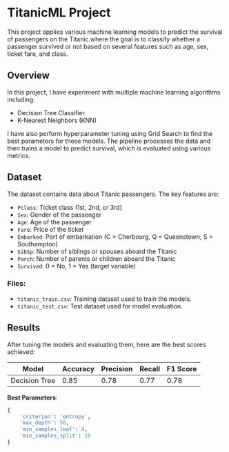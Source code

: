 # TitanicML Project

This project applies various machine learning models to predict the survival of passengers on the Titanic.where the goal is to classify whether a passenger survived or not based on several features such as age, sex, ticket fare, and class.

## Overview
In this project, I have experiment with multiple machine learning algorithms including:
- Decision Tree Classifier
- K-Nearest Neighbors (KNN)


I have also perform hyperparameter tuning using Grid Search to find the best parameters for these models. The pipeline processes the data and then trains a model to predict survival, which is evaluated using various metrics.


## Dataset
The dataset contains data about Titanic passengers. The key features are:
- `Pclass`: Ticket class (1st, 2nd, or 3rd)
- `Sex`: Gender of the passenger
- `Age`: Age of the passenger
- `Fare`: Price of the ticket
- `Embarked`: Port of embarkation (C = Cherbourg, Q = Queenstown, S = Southampton)
- `SibSp`: Number of siblings or spouses aboard the Titanic
- `Parch`: Number of parents or children aboard the Titanic
- `Survived`: 0 = No, 1 = Yes (target variable)

### Files:
- `titanic_train.csv`: Training dataset used to train the models.
- `titanic_test.csv`: Test dataset used for model evaluation.

## Results
After tuning the models and evaluating them, here are the best scores achieved:

| Model              | Accuracy | Precision | Recall | F1 Score |
|--------------------|----------|-----------|--------|----------|
| Decision Tree       | 0.85     | 0.78      | 0.77   | 0.78     |


**Best Parameters**:  
```python
{
    'criterion': 'entropy',
    'max_depth': 50,
    'min_samples_leaf': 4,
    'min_samples_split': 10
}

